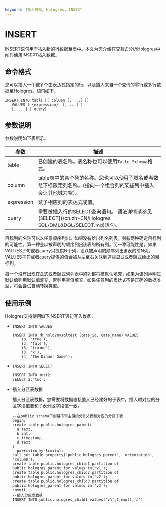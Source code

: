 ```yaml
---
keyword: [插入数据, Hologres, INSERT]
---
```


# INSERT

INSERT语句用于插入新的行数据至表中。本文为您介绍在交互式分析Hologres中如何使用INSERT插入数据。

## 命令格式

您可以插入一个或多个由表达式指定的行，以及插入来自一个查询的零行或多行数据至Hologres。语句如下。

```
INSERT INTO table [( column [, ...] )]
   VALUES ( {expression}  [, ...] ) 
   [, ...] | query}
```

## 参数说明

参数说明如下表所示。

|参数|描述|
|--|--|
|table|已创建的表名称。表名称也可以使用`Table.Schema`格式。 |
|column|table表中的某个列的名称。您也可以使用子域名或者数组下标限定列名称。（指向一个组合列的某些列中插入会让其他域为空）。 |
|expression|赋予相应列的表达式或值。|
|query|需要被插入行的SELECT查询语句。 语法详情请参见[SELECT](/cn.zh-CN/Hologres SQL/DML&DQL/SELECT.md)语句。|

目标列的名称可以以任意顺序列出。如果没有给出列名列表，则有两种确定目标列的可能性。第一种是以被声明的顺序列出该表的所有列。另一种可能性是，如果VALUES子句或者query只提供N个列，则以被声明的顺序列出该表的前N列。VALUES子句或者query提供的值会被从左至右关联到这些显式或者隐式给出的目标列。

每一个没有出现在显式或者隐式列列表中的列都将被默认填充，如果为该列声明过默认值则用默认值填充，否则用空值填充。如果任意列的表达式不是正确的数据类型，将会尝试自动转换类型。

## 使用示例

Hologres支持使用如下INSERT语句写入数据：

-   `INSERT INTO VALUES`

    ```
    INSERT INTO rh_holo2mysqltest (cate_id, cate_name) VALUES
        (3, 'true'),
        (3, 'fale'),
        (3, 'trxxue'),
        (3, 'x'),
        (4, 'The Dinner Game');
    ```

-   `INSERT INTO SELECT`

    ```
    INSERT INTO test2
    SELECT 2,'two';
    ```

-   插入分区表数据

    插入分区表数据，您需要将数据直接插入已经建好的子表中，插入时对应的分区字段值要和子表分区字段值一致。

    ```
    --在public schema下创建不带主键的分区父表和对应的分区子表
    begin;
    create table public.hologres_parent(
      a text, 
      b int, 
      c timestamp, 
      d text
    ) 
      partition by list(a);
    call set_table_property('public.hologres_parent', 'orientation', 'column');           
    create table public.hologres_child1 partition of public.hologres_parent for values in('v1');
    create table public.hologres_child2 partition of public.hologres_parent for values in('v2');
    create table public.hologres_child3 partition of public.hologres_parent for values in('v3');
    commit;
    --插入分区表数据
    INSERT INTO public.hologres_child1 values('v1',1,now(),'a')
    ```


